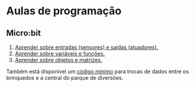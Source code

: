 # Aulas de programação

##  Micro:bit

1. [Aprender sobre entradas (sensores) e saídas (atuadores).](aula-1.md)
1. [Aprender sobre variáveis e funções.](aula-2.md)
1. [Aprender sobre objetos e matrizes.](aula-3.md)

Também está disponível um [código mínimo](feira.md) para trocas de dados entre os brinquedos e a central do parque de diversões. 
